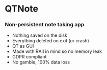 # QTNote

### Non-persistent note taking app

+ Nothing saved on the disk
+ Everything deleted on exit (or crash)
+ QT as GUI
+ Made with RAII in mind so no memory leak
+ GDPR compliant
+ No gamble, 100% data loss